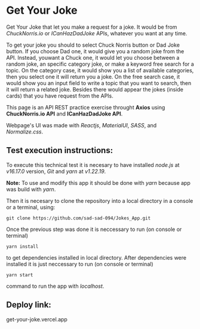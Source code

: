 # **Get Your Joke**

Get Your Joke that let you make a request for a joke. It would be from *ChuckNorris.io* or *ICanHazDadJoke* APIs, whatever you want at any time.

To get your joke you should to select Chuck Norris button or Dad Joke button. If you choose Dad one, it would give you a random joke from the API. Instead, youwant a Chuck one, it would let you choose between a random joke, an specific category joke, or make a keyword free search for a topic. On the category case, it would show you a list of available categories, then you select one it will return you a joke. On the free search case, it would show you an input field to write a topic that you want to search, then it will return a related joke. Besides there would appear the jokes (inside cards) that you have request from the APIs.

This page is an API REST practice exercise throught **Axios** using **ChuckNorris.io API** and **ICanHazDadJoke API**.

Webpage's UI was made with _Reactjs_, _MaterialUI_, _SASS_, and _Normalize.css_.

## **Test execution instructions:** 
To execute this technical test it is necesary to have installed _node.js_ at _v16.17.0_ version, _Git_ and _yarn_ at _v1.22.19_.

**Note:** To use and modify this app it should be done with _yarn_ because app was build with _yarn_.

Then it is necesary to clone the repository into a local directory in a console or a terminal, using: 
```
git clone https://github.com/sad-sad-094/Jokes_App.git
```
Once the previous step was done it is neccessary to run (on console or terminal) 
```
yarn install
```
to get dependencies installed in local directory. After dependencies were installed it is just neccessary to run (on console or terminal) 
```
yarn start
``` 
command to run the app with _localhost_.

## Deploy link:
get-your-joke.vercel.app

